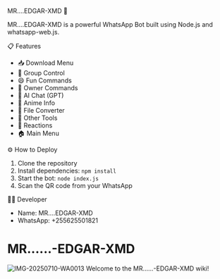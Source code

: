 MR....EDGAR-XMD 🤖

MR....EDGAR-XMD is a powerful WhatsApp Bot built using Node.js and whatsapp-web.js.

📋 Features

- 📥 Download Menu
- 👥 Group Control
- 😄 Fun Commands
- 👑 Owner Commands
- 🤖 AI Chat (GPT)
- 🎎 Anime Info
- 🔄 File Converter
- 📌 Other Tools
- 💞 Reactions
- 🏠 Main Menu

⚙️ How to Deploy

1. Clone the repository
2. Install dependencies: `npm install`
3. Start the bot: `node index.js`
4. Scan the QR code from your WhatsApp

🧑‍💻 Developer

- Name: MR....EDGAR-XMD
- WhatsApp: +255625501821
 # MR......-EDGAR-XMD

![IMG-20250710-WA0013](https://github.com/user-attachments/assets/21cbd2fe-0e83-43e3-8cca-bc5bcf98fc21)
Welcome to the MR......-EDGAR-XMD wiki!
